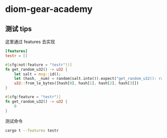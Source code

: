 # diom-gear-academy

## 测试 tips
这里通过 features 去实现

~~~toml
[features]
testr = []
~~~

~~~rust
#[cfg(not(feature = "testr"))]
fn get_random_u32() -> u32 {
    let salt = msg::id();
    let (hash, _num) = random(salt.into()).expect("get_random_u32(): random call failed");
    u32::from_le_bytes([hash[0], hash[1], hash[2], hash[3]])
}

#[cfg(feature = "testr")]
fn get_random_u32() -> u32 {
    0
}
~~~

测试命令
~~~bash
cargo t --features testr
~~~